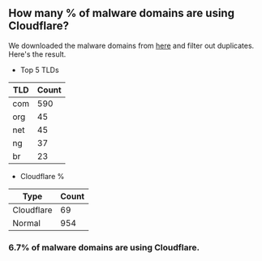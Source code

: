 ## How many % of malware domains are using Cloudflare?


We downloaded the malware domains from [here](https://urlhaus.abuse.ch) and filter out duplicates.
Here's the result.


[//]: # (start replacement)


- Top 5 TLDs

| TLD | Count |
| --- | --- |
| com | 590 |
| org | 45 |
| net | 45 |
| ng | 37 |
| br | 23 |


- Cloudflare %

| Type | Count |
| --- | --- |
| Cloudflare | 69 |
| Normal | 954 |


### 6.7% of malware domains are using Cloudflare.
